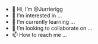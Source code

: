 - 👋 Hi, I’m @Jurrierigg
- 👀 I’m interested in ...
- 🌱 I’m currently learning ...
- 💞️ I’m looking to collaborate on ...
- 📫 How to reach me ...

<!---
Jurrierigg/Jurrierigg is a ✨ special ✨ repository because its `README.md` (this file) appears on your GitHub profile.
You can click the Preview link to take a look at your changes.
--->

